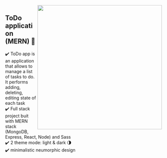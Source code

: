 <img src="https://user-images.githubusercontent.com/102720711/188473139-acd5c6bd-bb66-4cb5-8358-c75137dd3668.png" width="400" height="400" align="right" /> 


## ToDo application (MERN) :dart:

:heavy_check_mark: ToDo app is an application that allows to manage a list of tasks to do. It performs adding, deleting, editing state of each task <br />
:heavy_check_mark: Full stack project buit with MERN stack (MongoDB, Express, React, Node) and Sass<br />
:heavy_check_mark: 2 theme mode: light & dark :last_quarter_moon: <br />
:heavy_check_mark: minimalistic neumorphic design <br /> <br />

